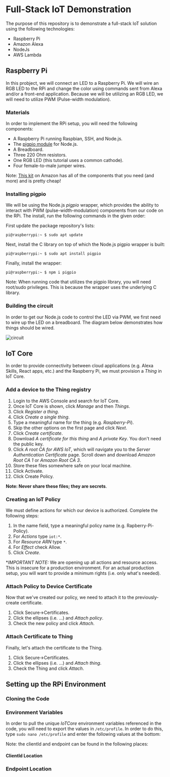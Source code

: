 # Full-Stack IoT Demonstration

The purpose of this repository is to demonstrate a full-stack IoT solution using the following technologies:

- Raspberry Pi
- Amazon Alexa
- NodeJs
- AWS Lambda

## Raspberry Pi

In this probject, we will connect an LED to a Raspberry Pi. We will wire an RGB LED to the RPi and change the color using commands sent from Alexa and/or a front-end application. Because we will be utilizing an RGB LED, we will need to utilize PWM (Pulse-width modulation).

### Materials

In order to implement the RPi setup, you will need the following components:

- A Raspberry Pi running Raspbian, SSH, and Node.js.
- The [pigpio module](https://www.npmjs.com/package/pigpio) for Node.js.
- A Breadboard.
- Three 220 Ohm resistors.
- One RGB LED (this tutorial uses a common cathode).
- Four female-to-male jumper wires.

Note: [This kit](https://www.amazon.com/dp/B01ERPEMAC/ref=cm_sw_r_tw_dp_U_x_7J4CEb4HV4TNT) on Amazon has all of the components that you need (and more) and is pretty cheap!

### Installing pigpio

We will be using the Node.js *pigpio* wrapper, which provides the ability to interact with PWM (pulse-width-modulation) components from our code on the RPi. The install, run the following commands in the given order:

First update the package repository's lists:

```pi@raspberrypi:~ $ sudo apt update```

Next, install the C library on top of which the Node.js pigpio wrapper is built:

```pi@raspberrypi:~ $ sudo apt install pigpio```

Finally, install the wrapper:

```pi@raspberrypi:~ $ npm i pigpio```

Note: When running code that utilizes the pigpio library, you will need root/sudo privileges. This is because the wrapper uses the underlying C library.

### Building the circuit

In order to get our Node.js code to control the LED via PWM, we first need to wire up the LED on a breadboard. The diagram below demonstrates how things should be wired.

![circuit](circuit.png)

## IoT Core

In order to provide connectivity between cloud applications (e.g. Alexa Skills, React apps, etc.) and the Raspberry Pi, we must provision a *Thing* in IoT Core.

### Add a device to the Thing registry

1. Login to the AWS Console and search for IoT Core.
2. Once IoT Core is shown, click *Manage* and then *Things*.
3. Click *Register a thing*.
4. Click *Create a single thing*.
5. Type a meaningful name for the thing (e.g. *Raspberry-Pi*).
6. Skip the other options on the first page and click *Next*.
7. Click *Create certificate*.
8. Download *A certificate for this thing* and *A private Key*. You don't need the public key.
9. Click *A root CA for AWS IoT*, which will navigate you to the *Server Authentication Certificate* page. Scroll down and download *Amazon Root CA 1* or *Amazon Root CA 3*.
10. Store these files somewhere safe on your local machine. 
11. Click Activate.
12. Click Create Policy.

**Note: Never share these files; they are secrets**.

### Creating an IoT Policy

We must define actions for which our device is authorized. Complete the following steps:

1. In the name field, type a meaningful policy name (e.g. Rapberry-Pi-Policy).
2. For *Actions* type `iot:*`.
3. For *Resource ARN* type `*`.
4. For *Effect* check Allow.
5. Click *Create*.

**IMPORTANT NOTE:* We are opening up all actions and resource access. This is insecure for a production environment. For an actual production setup, you will want to provide a minimum rights (i.e. only what's needed).

### Attach Policy to Device Certificate

Now that we've created our policy, we need to attach it to the previously-create certificate.

1. Click Secure->Certificates.
2. Click the ellipses (i.e. ...) and *Attach policy*.
3. Check the new policy and click *Attach*.

### Attach Certificate to Thing

Finally, let's attach the certificate to the Thing.

1. Click Secure->Certificates.
2. Click the ellipses (i.e. ...) and *Attach thing*.
3. Check the Thing and click *Attach*.

## Setting up the RPi Environment

### Cloning the Code

### Environment Variables

In order to pull the unique *IoTCore* environment variables referenced in the code, you will need to export the values in `/etc/profile`. In order to do this, type `sudo nano /etc/profile` and enter the following values at the bottom:

Note: the clientId and endpoint can be found in the following places:

#### ClientId Location

### Endpoint Location
